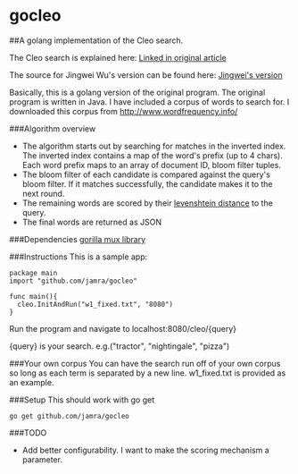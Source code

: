 gocleo
======

##A golang implementation of the Cleo search.

The Cleo search is explained here: [Linked in original article](http://engineering.linkedin.com/open-source/cleo-open-source-technology-behind-linkedins-typeahead-search)

The source for Jingwei Wu's version can be found here: [Jingwei's version](https://github.com/linkedin/cleo)

Basically, this is a golang version of the original program.  The original program is written in Java.  I have included a corpus of words to search for.  I downloaded this corpus from http://www.wordfrequency.info/

###Algorithm overview
 - The algorithm starts out by searching for matches in the inverted index.  The inverted index contains a map of the word's prefix (up to 4 chars).  Each word prefix maps to an array of document ID, bloom filter tuples.  
 - The bloom filter of each candidate is compared against the query's bloom filter.  If it matches successfully, the candidate makes it to the next round.
 - The remaining words are scored by their [levenshtein distance](http://en.wikipedia.org/wiki/Levenshtein_distance) to the query. 
 - The final words are returned as JSON

###Dependencies
[gorilla mux library](http://gorilla-web.appspot.com/pkg/mux)

###Instructions
This is a sample app:

    package main
   	import "github.com/jamra/gocleo"
  
   	func main(){
   	  cleo.InitAndRun("w1_fixed.txt", "8080")
   	}

Run the program and navigate to localhost:8080/cleo/{query}

{query} is your search.  e.g.("tractor", "nightingale", "pizza")

###Your own corpus
You can have the search run off of your own corpus so long as each term is separated by a new line.  w1_fixed.txt is provided as an example.

###Setup
This should work with go get

    go get github.com/jamra/gocleo
###TODO
 - Add better configurability.  I want to make the scoring mechanism a parameter.